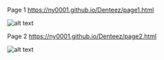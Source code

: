 Page 1
https://ny0001.github.io/Denteez/page1.html

![alt text](https://i.ibb.co/D4nV56h/test-service-directory.png)


Page 2
https://ny0001.github.io/Denteez/page2.html

![alt text](https://i.ibb.co/HxjgyGd/Support-not-logged-in.png)




